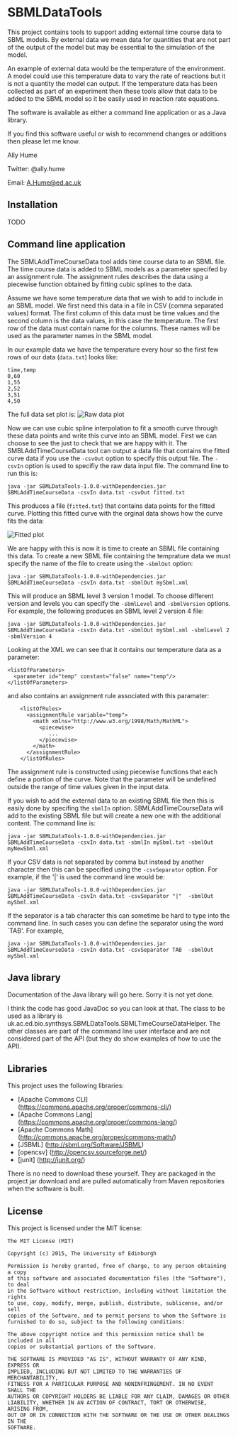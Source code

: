 # SBMLDataTools

This project contains tools to support adding external time course data to SBML models.
By external data we mean data for quantities that are not part of the output of the 
model but may be essential to the simulation of the model. 

An example of external 
data would be the temperature of the environment. A model could use this temperature 
data to vary the rate of reactions but it is not a quantity the model can output. If
the temperature data has been collected as part of an experiment then these tools allow that data to be 
added to the SBML model so it be easily used in reaction rate equations.

The software is available as either a command line application or as a Java library.

If you find this software useful or wish to recommend changes or additions then please
let me know.  

Ally Hume

Twitter: @ally.hume

Email:   A.Hume@ed.ac.uk

## Installation

TODO

## Command line application

The SBMLAddTimeCourseData tool adds time course data to an SBML file. The time course
data is added to SBML models as a parameter specifed by an assignment rule.  The assignment rules
describes the data using a piecewise function obtained by fitting cubic splines to
the data.

Assume we have some temperature data that we wish to add to include in an SBML model. We first
need this data in a file in CSV (comma separated values) format.  The first column of this
data must be time values and the second column is the data values, in this case the temperature.
The first row of the data must contain name for the columns. These names will be used as the
parameter names in the SBML model.

In our example data we have the temperature every hour so the first few rows of our data (`data.txt`) looks
like:

```
time,temp
0,60  
1,55  
2,52  
3,51  
4,50  
```


The full data set plot is:
![Raw data plot](https://raw.github.com/allyhume/SBMLDataTools/master/images/rawTempPlot.png)

Now we can use cubic spline interpolation to fit a smooth curve through these data points and
write this curve into an SBML model.  First we can choose to see the just to check that we are
happy with it. The SMBLAddTimeCourseData tool can output a data file that contains the fitted
curve data if you use the `-csvOut` option to specify this output file.  The `-csvIn` option is
used to specifiy the raw data input file.  The command line to run this is:

```
java -jar SBMLDataTools-1.0.0-withDependencies.jar SBMLAddTimeCourseData -csvIn data.txt -csvOut fitted.txt
```

This produces a file (`fitted.txt`) that contains data points for the fitted curve. Plotting this
fitted curve with the orginal data shows how the curve fits the data:

![Fitted plot](https://raw.github.com/allyhume/SBMLDataTools/master/images/fittedPlot.png)

We are happy with this is now it is time to create an SBML file containing this data. To create
a new SBML file containing the temprature data we must specify the name of the file to create
using the `-sbmlOut` option:

```
java -jar SBMLDataTools-1.0.0-withDependencies.jar SBMLAddTimeCourseData -csvIn data.txt -sbmlOut mySbml.xml
```

This will produce an SBML level 3 version 1 model. To choose different version and levels you can specify 
the `-sbmlLevel` and `-sbmlVersion` options. For example, the following produces an SBML level 2 version 4
file:
```
java -jar SBMLDataTools-1.0.0-withDependencies.jar SBMLAddTimeCourseData -csvIn data.txt -sbmlOut mySbml.xml -sbmlLevel 2 -sbmlVersion 4
```

Looking at the XML we can see that it contains our temperature data as a parameter:

```
<listOfParameters>
  <parameter id="temp" constant="false" name="temp"/>
</listOfParameters>
```

and also contains an assignment rule associated with this paramater:

```
    <listOfRules>
      <assignmentRule variable="temp">
        <math xmlns="http://www.w3.org/1998/Math/MathML">        
          <piecewise>
             ...
          </piecewise>
        </math>
      </assignmentRule>
    </listOfRules>
```

The assignment rule is constructed using piecewise functions that each define a portion of the curve.  Note
that the parameter will be undefined outside the range of time values given in the input data.

If you wish to add the external data to an existing SBML file then this is easily done by specifing the
`sbmlIn` option. SBMLAddTimeCourseData will add to the existing SBML file but will create a new one
with the additional content. The command line is:

```
java -jar SBMLDataTools-1.0.0-withDependencies.jar SBMLAddTimeCourseData -csvIn data.txt -sbmlIn mySbml.txt -sbmlOut myNewSbml.xml
```

If your CSV data is not separated by comma but instead by another character then this can be
specified using the `-csvSeparator` option.  For example, if the '|' is used the command line
would be:

```
java -jar SBMLDataTools-1.0.0-withDependencies.jar SBMLAddTimeCourseData -csvIn data.txt -csvSeparator "|"  -sbmlOut mySbml.xml
```

If the separator is a tab character this can sometime be hard to type into the command line. In such cases you
can define the separator using the word `TAB'.  For example,

```
java -jar SBMLDataTools-1.0.0-withDependencies.jar SBMLAddTimeCourseData -csvIn data.txt -csvSeparator TAB  -sbmlOut mySbml.xml
```


## Java library

Documentation of the Java library will go here. Sorry it is not yet done. 

I think the code has good JavaDoc so you can look at that. The class to be
used as a library is uk.ac.ed.bio.synthsys.SBMLDataTools.SBMLTimeCourseDataHelper.
The other classes are part of the command line user interface and are not
considered part of the API (but they do show examples of how to use the API).


## Libraries
This project uses the following libraries: 

- [Apache Commons CLI] (https://commons.apache.org/proper/commons-cli/)
- [Apache Commons Lang] (https://commons.apache.org/proper/commons-lang/)
- [Apache Commons Math] (http://commons.apache.org/proper/commons-math/)
- [JSBML] (http://sbml.org/Software/JSBML) 
- [opencsv] (http://opencsv.sourceforge.net/)
- [junit] (http://junit.org/)

There is no need to download these yourself. They are packaged in the project jar download and are 
pulled automatically from Maven repositories when the software is built.

## License
This project is licensed under the MIT license: 

```
The MIT License (MIT)

Copyright (c) 2015, The University of Edinburgh

Permission is hereby granted, free of charge, to any person obtaining a copy
of this software and associated documentation files (the "Software"), to deal
in the Software without restriction, including without limitation the rights
to use, copy, modify, merge, publish, distribute, sublicense, and/or sell
copies of the Software, and to permit persons to whom the Software is
furnished to do so, subject to the following conditions:

The above copyright notice and this permission notice shall be included in all
copies or substantial portions of the Software.

THE SOFTWARE IS PROVIDED "AS IS", WITHOUT WARRANTY OF ANY KIND, EXPRESS OR
IMPLIED, INCLUDING BUT NOT LIMITED TO THE WARRANTIES OF MERCHANTABILITY,
FITNESS FOR A PARTICULAR PURPOSE AND NONINFRINGEMENT. IN NO EVENT SHALL THE
AUTHORS OR COPYRIGHT HOLDERS BE LIABLE FOR ANY CLAIM, DAMAGES OR OTHER
LIABILITY, WHETHER IN AN ACTION OF CONTRACT, TORT OR OTHERWISE, ARISING FROM,
OUT OF OR IN CONNECTION WITH THE SOFTWARE OR THE USE OR OTHER DEALINGS IN THE
SOFTWARE.
